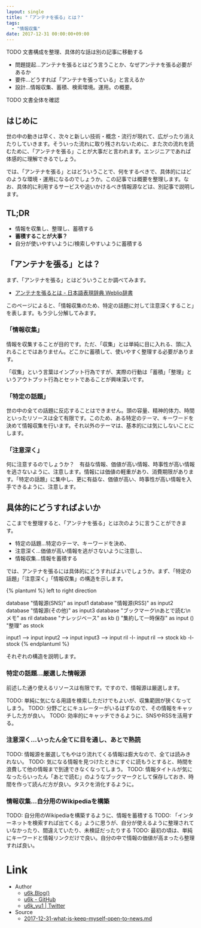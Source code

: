 ```yaml
---
layout: single
title: "「アンテナを張る」とは？"
tags:
  - "情報収集"
date: 2017-12-31 00:00:00+09:00
---
```


TODO 文書構成を整理、具体的な話は別の記事に移動する
- 問題提起…アンテナを張るとはどう言うことか、なぜアンテナを張る必要があるか
- 要件…どうすれば「アンテナを張っている」と言えるか
- 設計…情報収集、蓄積、検索環境。運用。の概要。

TODO 文書全体を確認

## はじめに

世の中の動きは早く、次々と新しい技術・概念・流行が現れて、広がったり消えたりしていきます。そういった流れに取り残されないために、また次の流れを読むために、「アンテナを張る」ことが大事だと言われます。エンジニアであれば体感的に理解できるでしょう。

では、「アンテナを張る」とはどういうことで、何をするべきで、具体的にはどのような環境・運用になるのでしょうか。この記事では概要を整理します。なお、具体的に利用するサービスや追いかけるべき情報源などは、別記事で説明します。

## TL;DR

- 情報を収集し、整理し、蓄積する
- __蓄積することが大事？__
- 自分が使いやすいように/検索しやすいように蓄積する

## 「アンテナを張る」とは？

まず、「アンテナを張る」とはどういうことか調べてみます。

- [アンテナを張るとは - 日本語表現辞典 Weblio辞書](https://www.weblio.jp/content/%E3%82%A2%E3%83%B3%E3%83%86%E3%83%8A%E3%82%92%E5%BC%B5%E3%82%8B)

このページによると、「情報収集のため、特定の話題に対して注意深くすること」を表します。もう少し分解してみます。

### 「情報収集」

情報を収集することが目的です。ただ、「収集」とは単純に目に入れる、頭に入れることではありません。どこかに蓄積して、使いやすく整理する必要があります。

「収集」という言葉はインプット行為ですが、実際の行動は「蓄積」「整理」というアウトプット行為とセットであることが興味深いです。

### 「特定の話題」

世の中の全ての話題に反応することはできません。頭の容量、精神的体力、時間といったリソースは全て有限です。このため、ある特定のテーマ、キーワードを決めて情報収集を行います。それ以外のテーマは、基本的には気にしないことにします。

### 「注意深く」

何に注意するのでしょうか？　有益な情報、価値が高い情報、時事性が高い情報を逃さないように、注意します。情報には価値の軽重があり、消費期限があります。「特定の話題」に集中し、更に有益な、価値が高い、時事性が高い情報を入手できるように、注意します。

## 具体的にどうすればよいか

ここまでを整理すると、「アンテナを張る」とは次のように言うことができます。

- 特定の話題…特定のテーマ、キーワードを決め、
- 注意深く…価値が高い情報を逃がさないように注意し、
- 情報収集…情報を蓄積する

では、アンテナを張るには具体的にどうすればよいでしょうか。まず、「特定の話題」「注意深く」「情報収集」の構造を示します。


{% plantuml %}
left to right direction

database "情報源(SNS)" as input1
database "情報源(RSS)" as input2
database "情報源(その他)" as input3
database "ブックマーク\nあとで読む\nメモ" as ril
database "ナレッジベース" as kb
() "集約して一時保存" as input
() "整理" as stock

input1 --> input
input2 --> input
input3 --> input
ril -l- input
ril --> stock
kb -l- stock
{% endplantuml %}

それぞれの構造を説明します。

### 特定の話題…厳選した情報源

前述した通り使えるリソースは有限です。ですので、情報源は厳選します。

TODO: 単純に気になる用語を検索しただけでもよいが、収集範囲が狭くなってしまう。
TODO: 分野ごとにキュレーターがいるはずなので、その情報をキャッチした方が良い。
TODO: 効率的にキャッチできるように、SNSやRSSを活用する。

### 注意深く…いったん全てに目を通し、あとで熟読

TODO: 情報源を厳選してもやはり流れてくる情報は膨大なので、全ては読みきれない。
TODO: 気になる情報を見つけたときにすぐに読もうとすると、時間を浪費して他の情報まで到達できなくなってしまう。
TODO: 情報タイトルが気になったらいったん「あとで読む」のようなブックマークとして保存しておき、時間を作って読んだ方が良い。タスクを消化するように。

### 情報収集…自分用のWikipediaを構築

TODO: 自分用のWikipediaを構築するように、情報を蓄積する
TODO: 「インターネットを検索すれば出てくる」ように思うが、自分が使えるように整理されていなかったり、間違えていたり、未検証だったりする
TODO: 最初の頃は、単純にキーワードと情報リンクだけで良い。自分の中で情報の価値が高まったら整理すれば良い。

# Link

- Author
    - [u6k.Blog()](https://blog.u6k.me/)
    - [u6k - GitHub](https://github.com/u6k)
    - [u6k_yu1 \| Twitter](https://twitter.com/u6k_yu1)
- Source
    - [2017-12-31-what-is-keep-myself-open-to-news.md](https://github.com/u6k/blog/blob/master/_posts/2017-12-31-what-is-keep-myself-open-to-news.md)
